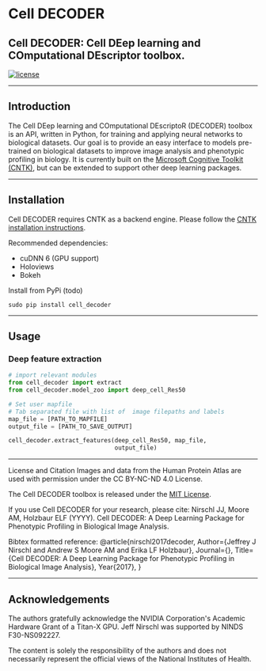 # Cell DECODER
## Cell DECODER: Cell DEep learning and COmputational DEscriptor toolbox.

[![license](https://img.shields.io/github/license/mashape/apistatus.svg?maxAge=2592000)](TODO--add_url/blob/master/LICENSE)

------------------
## Introduction
The Cell DEep learning and COmputational DEscriptoR (DECODER) toolbox is an API, written in Python, for training and applying neural networks to biological datasets. Our goal is to provide an easy interface to models pre-trained on biological datasets to improve image analysis and phenotypic profiling in biology. It is currently built on the [Microsoft Cognitive Toolkit (CNTK)](https://github.com/Microsoft/CNTK), but can be extended to support other deep learning packages.

------------------
## Installation
Cell DECODER requires CNTK as a backend engine. Please follow the [CNTK installation instructions](https://docs.microsoft.com/en-us/cognitive-toolkit/Setup-CNTK-on-your-machine).

Recommended dependencies:
* cuDNN 6 (GPU support)
* Holoviews
* Bokeh

Install from PyPi (todo)
```
sudo pip install cell_decoder
```

------------------

## Usage

### Deep feature extraction
```python
# import relevant modules
from cell_decoder import extract 
from cell_decoder.model_zoo import deep_cell_Res50

# Set user mapfile 
# Tab separated file with list of  image filepaths and labels
map_file = [PATH_TO_MAPFILE]
output_file = [PATH_TO_SAVE_OUTPUT]

cell_decoder.extract_features(deep_cell_Res50, map_file,
                              output_file)
```

------------------
License and Citation
Images and data from the Human Protein Atlas are used with permission under the CC BY-NC-ND 4.0 License.

The Cell DECODER toolbox is released under the [MIT License](https://opensource.org/licenses/MIT).

If you use Cell DECODER for your research, please cite:
Nirschl JJ, Moore AM, Holzbaur ELF (YYYY). Cell DECODER: A Deep Learning
Package for Phenotypic Profiling in Biological Image Analysis.

Bibtex formatted reference:
@article{nirschl2017decoder,
    Author={Jeffrey J Nirschl and Andrew S Moore AM and  Erika LF Holzbaur},
    Journal={},
    Title={Cell DECODER: A Deep Learning Package for Phenotypic Profiling in Biological Image Analysis},
    Year{2017},
}


------------------
## Acknowledgements
The authors gratefully acknowledge the NVIDIA Corporation's Academic Hardware Grant of a Titan-X GPU. Jeff Nirschl was supported by NINDS F30-NS092227.

The content is solely the responsibility of the authors and does not necessarily represent the official views of the National Institutes of Health.
